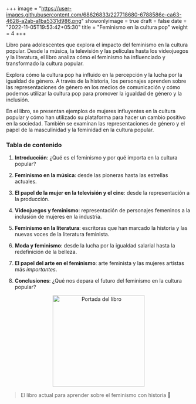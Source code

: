 +++
image = "https://user-images.githubusercontent.com/68626833/227718680-6788586e-ca63-4628-a2ab-a1ba5331d986.png"
showonlyimage = true
draft = false
date = "2022-11-05T19:53:42+05:30"
title = "Feminismo en la cultura pop"
weight = 4
+++

Libro para adolescentes que explora el impacto del feminismo en la cultura popular. Desde la música, la televisión y las películas hasta los videojuegos y la literatura, el libro analiza cómo el feminismo ha influenciado y transformado la cultura popular.
<!--more-->

Explora cómo la cultura pop ha influido en la percepción y la lucha por la igualdad de género. A través de la historia, los personajes aprenden sobre las representaciones de género en los medios de comunicación y cómo podemos utilizar la cultura pop para promover la igualdad de género y la inclusión.

En el libro, se presentan ejemplos de mujeres influyentes en la cultura popular y cómo han utilizado su plataforma para hacer un cambio positivo en la sociedad. También se examinan las representaciones de género y el papel de la masculinidad y la feminidad en la cultura popular.



### Tabla de contenido

1. **Introducción**: ¿Qué es el feminismo y por qué importa en la cultura popular?

2. **Feminismo en la música**: desde las pioneras hasta las estrellas actuales.

3. **El papel de la mujer en la televisión y el cine**: desde la representación a la producción.

4. **Videojuegos y feminismo**: representación de personajes femeninos a la inclusión de mujeres en la industria.

5. **Feminismo en la literatura**: escritoras que han marcado la historia y las nuevas voces de la literatura feminista.

6. **Moda y feminismo**: desde la lucha por la igualdad salarial hasta la redefinición de la belleza.

7. **El papel del arte en el feminismo**: arte feminista y las mujeres artistas más *importantes*.

8. **Conclusiones**: ¿Qué nos depara el futuro del feminismo en la cultura popular?


<div>
<p style = 'text-align:center;'>
<img src="https://user-images.githubusercontent.com/68626833/227661422-3030d906-3583-44d0-ac7f-5275ac9c30bf.jpg" alt="Portada del libro" width="250px">
</p>
</div>

> El libro actual para aprender sobre el feminismo con historia 📖
